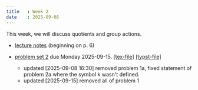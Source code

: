 ```yaml
---
title   : Week 2
date    : 2025-09-08
---
```


This week, we will discuss quotients and group actions.

- [lecture notes](/course-content/grad-algebra.pdf) (beginning on p. 6)

- [problem set 2](/course-content/2025-09-15--assignment2.pdf) due Monday 2025-09-15.
  [[tex-file]](/course-content/2025-09-15--assignment2-tex.tex)
  [[typst-file]](/course-content/2025-09-15--assignment2.typ)  
  - updated [2025-09-08 16:30] removed problem 1a, fixed statement of
    problem 2a where the symbol k wasn't defined.
  - updated [2025-09-15] removed all of problem 1
